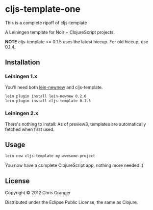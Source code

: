 # cljs-template-one

This is a complete ripoff of cljs-template

A Leiningen template for Noir + ClojureScript projects.

**NOTE** cljs-template >= 0.1.5 uses the latest hiccup. For old hiccup, use 0.1.4.

## Installation

### Leiningen 1.x

You'll need both [lein-newnew](https://github.com/Raynes/lein-newnew) and cljs-template.

```bash
lein plugin install lein-newnew 0.2.6
lein plugin install cljs-template 0.1.5
```
### Leiningen 2.x

There's nothing to install: As of preview3, templates are automatically fetched
when first used.

## Usage

```bash
lein new cljs-template my-awesome-project
```
You now have a complete ClojureScript app, nothing more needed :)

## License

Copyright © 2012 Chris Granger

Distributed under the Eclipse Public License, the same as Clojure.

